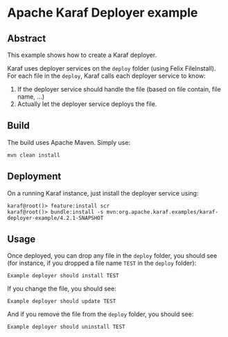 <!--
    Licensed to the Apache Software Foundation (ASF) under one
    or more contributor license agreements.  See the NOTICE file
    distributed with this work for additional information
    regarding copyright ownership.  The ASF licenses this file
    to you under the Apache License, Version 2.0 (the
    "License"); you may not use this file except in compliance
    with the License.  You may obtain a copy of the License at

      http://www.apache.org/licenses/LICENSE-2.0

    Unless required by applicable law or agreed to in writing,
    software distributed under the License is distributed on an
    "AS IS" BASIS, WITHOUT WARRANTIES OR CONDITIONS OF ANY
    KIND, either express or implied.  See the License for the
    specific language governing permissions and limitations
    under the License.
-->
# Apache Karaf Deployer example

## Abstract

This example shows how to create a Karaf deployer.

Karaf uses deployer services on the `deploy` folder (using Felix FileInstall). For each file in the `deploy`, Karaf calls
each deployer service to know:

1. If the deployer service should handle the file (based on file contain, file name, ...)
2. Actually let the deployer service deploys the file.

## Build

The build uses Apache Maven. Simply use:

```
mvn clean install
```

## Deployment

On a running Karaf instance, just install the deployer service using:

```
karaf@root()> feature:install scr
karaf@root()> bundle:install -s mvn:org.apache.karaf.examples/karaf-deployer-example/4.2.1-SNAPSHOT
```


## Usage

Once deployed, you can drop any file in the `deploy` folder, you should see (for instance, if you dropped a file name `TEST` in the `deploy` folder):

```
Example deployer should install TEST
```

If you change the file, you should see:

```
Example deployer should update TEST
```

And if you remove the file from the `deploy` folder, you should see:

```
Example deployer should uninstall TEST
```